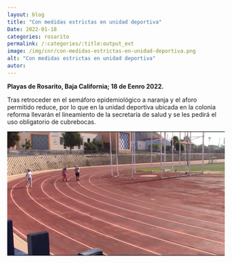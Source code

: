 ```yaml
---
layout: blog
title: "Con medidas estrictas en unidad deportiva"
Date: 2022-01-18
categories: rosarito
permalink: /:categories/:title:output_ext
image: /img/cnr/con-medidas-estrictas-en-unidad-deportiva.png
alt: "Con medidas estrictas en unidad deportiva"
autor:
---
```


**Playas de Rosarito, Baja California; 18 de Eenro 2022.** 

Tras retroceder en el semáforo epidemiológico a naranja y el aforo permitido reduce, por lo que en la unidad deportiva ubicada en la colonia reforma llevarán el lineamiento de la secretaría de salud y se les pedirá el uso obligatorio de cubrebocas.

<div id="carouselExampleSlidesOnly" class="carousel slide" data-ride="carousel">
  <div class="carousel-inner">
    <div class="carousel-item active">
       <img class="d-block w-100" src="/img/cnr/con-medidas-estrictas-en-unidad-deportiva.png" loading="lazy"  alt="Con medidas estrictas en unidad deportiva">
    </div>
  </div>
</div>